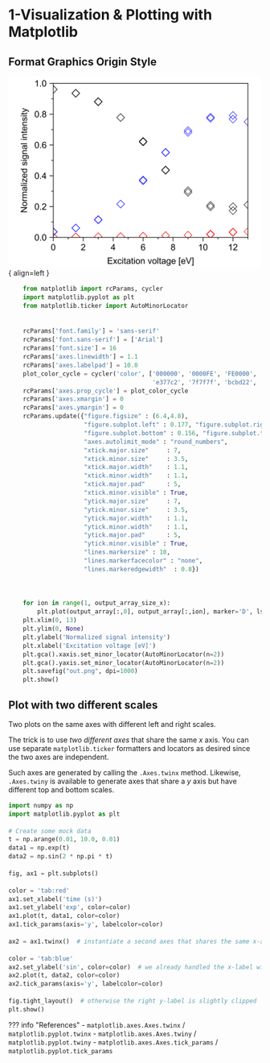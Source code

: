 # 1-Visualization & Plotting with Matplotlib

## Format Graphics Origin Style
![Origin Plot Demo](../../pics/xh8XA.png){ align=left }
```python
    from matplotlib import rcParams, cycler
    import matplotlib.pyplot as plt
    from matplotlib.ticker import AutoMinorLocator


    rcParams['font.family'] = 'sans-serif'
    rcParams['font.sans-serif'] = ['Arial']
    rcParams['font.size'] = 16
    rcParams['axes.linewidth'] = 1.1
    rcParams['axes.labelpad'] = 10.0
    plot_color_cycle = cycler('color', ['000000', '0000FE', 'FE0000', '008001', 'FD8000', '8c564b', 
                                        'e377c2', '7f7f7f', 'bcbd22', '17becf'])
    rcParams['axes.prop_cycle'] = plot_color_cycle
    rcParams['axes.xmargin'] = 0
    rcParams['axes.ymargin'] = 0
    rcParams.update({"figure.figsize" : (6.4,4.8),
                     "figure.subplot.left" : 0.177, "figure.subplot.right" : 0.946,
                     "figure.subplot.bottom" : 0.156, "figure.subplot.top" : 0.965,
                     "axes.autolimit_mode" : "round_numbers",
                     "xtick.major.size"     : 7,
                     "xtick.minor.size"     : 3.5,
                     "xtick.major.width"    : 1.1,
                     "xtick.minor.width"    : 1.1,
                     "xtick.major.pad"      : 5,
                     "xtick.minor.visible" : True,
                     "ytick.major.size"     : 7,
                     "ytick.minor.size"     : 3.5,
                     "ytick.major.width"    : 1.1,
                     "ytick.minor.width"    : 1.1,
                     "ytick.major.pad"      : 5,
                     "ytick.minor.visible" : True,
                     "lines.markersize" : 10,
                     "lines.markerfacecolor" : "none",
                     "lines.markeredgewidth"  : 0.8})



    for ion in range(1, output_array_size_x):
        plt.plot(output_array[:,0], output_array[:,ion], marker='D', ls="none")
    plt.xlim(0, 13)
    plt.ylim(0, None)
    plt.ylabel('Normalized signal intensity')
    plt.xlabel('Excitation voltage [eV]')
    plt.gca().xaxis.set_minor_locator(AutoMinorLocator(n=2))
    plt.gca().yaxis.set_minor_locator(AutoMinorLocator(n=2))
    plt.savefig("out.png", dpi=1000)
    plt.show()
```

## Plot with two different scales

Two plots on the same axes with different left and right scales.

The trick is to use *two different axes* that share the same *x* axis.
You can use separate `matplotlib.ticker` formatters and locators as
desired since the two axes are independent.

Such axes are generated by calling the `.Axes.twinx` method. Likewise,
`.Axes.twiny` is available to generate axes that share a *y* axis but
have different top and bottom scales.
```python
import numpy as np
import matplotlib.pyplot as plt

# Create some mock data
t = np.arange(0.01, 10.0, 0.01)
data1 = np.exp(t)
data2 = np.sin(2 * np.pi * t)

fig, ax1 = plt.subplots()

color = 'tab:red'
ax1.set_xlabel('time (s)')
ax1.set_ylabel('exp', color=color)
ax1.plot(t, data1, color=color)
ax1.tick_params(axis='y', labelcolor=color)

ax2 = ax1.twinx()  # instantiate a second axes that shares the same x-axis

color = 'tab:blue'
ax2.set_ylabel('sin', color=color)  # we already handled the x-label with ax1
ax2.plot(t, data2, color=color)
ax2.tick_params(axis='y', labelcolor=color)

fig.tight_layout()  # otherwise the right y-label is slightly clipped
plt.show()
```

??? info "References"
    - `matplotlib.axes.Axes.twinx` / `matplotlib.pyplot.twinx`
    - `matplotlib.axes.Axes.twiny` / `matplotlib.pyplot.twiny`
    - `matplotlib.axes.Axes.tick_params` / `matplotlib.pyplot.tick_params`
